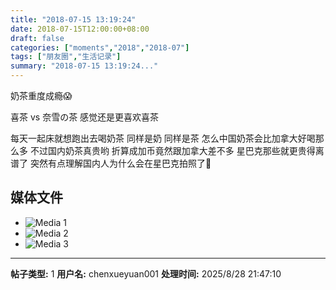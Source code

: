 ```yaml
---
title: "2018-07-15 13:19:24"
date: 2018-07-15T12:00:00+08:00
draft: false
categories: ["moments","2018","2018-07"]
tags: ["朋友圈","生活记录"]
summary: "2018-07-15 13:19:24..."
---
```


奶茶重度成瘾😱

喜茶 vs 奈雪の茶 
感觉还是更喜欢喜茶

每天一起床就想跑出去喝奶茶 
同样是奶 同样是茶 
怎么中国奶茶会比加拿大好喝那么多
不过国内奶茶真贵哟
折算成加币竟然跟加拿大差不多
星巴克那些就更贵得离谱了
突然有点理解国内人为什么会在星巴克拍照了🤣

## 媒体文件

- ![Media 1](/Moments/photos/2018-07-15/201807151319240.jpg)
- ![Media 2](/Moments/photos/2018-07-15/201807151319241.jpg)
- ![Media 3](/Moments/photos/2018-07-15/201807151319242.jpg)

---

**帖子类型:** 1
**用户名:** chenxueyuan001
**处理时间:** 2025/8/28 21:47:10